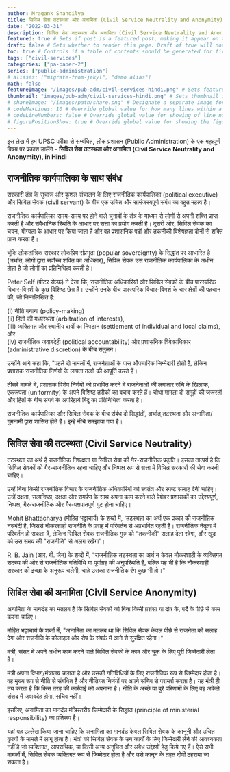 ```yaml
---
author: Mragank Shandilya
title: सिविल सेवा तटस्थता और अनामिता (Civil Service Neutrality and Anonymity)
date: "2022-03-31"
description: सिविल सेवा तटस्थता और अनामिता (Civil Service Neutrality and Anonymity) # Description used for search engine.
featured: true # Sets if post is a featured post, making it appear on the sidebar. A featured post won't be listed on the sidebar if it's the current page
draft: false # Sets whether to render this page. Draft of true will not be rendered.
toc: true # Controls if a table of contents should be generated for first-level links automatically.
tags: ["civil-services"]
categories: ["pa-paper-2"]
series: ["public-administration"]
# aliases: ["migrate-from-jekyl", "demo alias"]
math: false
featureImage: "/images/pub-adm/civil-services-hindi.png" # Sets featured image on blog post.
thumbnail: "images/pub-adm/civil-services-hindi.png" # Sets thumbnail image appearing inside card on homepage. I will keep it the same as featureImage.
# shareImage: "/images/path/share.png" # Designate a separate image for social media sharing.
# codeMaxLines: 10 # Override global value for how many lines within a code block before auto-collapsing.
# codeLineNumbers: false # Override global value for showing of line numbers within code block.
# figurePositionShow: true # Override global value for showing the figure label.
---
```


इस लेख में हम UPSC परीक्षा से सम्बंधित, लोक प्रशासन (Public Administration) के एक महत्पूर्ण विषय पर प्रकाश डालेंगे - <strong> सिविल सेवा तटस्थता और अनामिता (Civil Service Neutrality and Anonymity), in Hindi </strong> 

## राजनीतिक कार्यपालिका के साथ संबंध

सरकारी तंत्र के सुचारू और कुशल संचालन के लिए राजनीतिक कार्यपालिका (political executive) और सिविल सेवक (civil servant) के बीच एक उचित और सामंजस्यपूर्ण संबंध का बहुत महत्व है। 

राजनीतिक कार्यपालिका समय-समय पर होने वाले चुनावों के तंत्र के माध्यम से लोगों से अपनी शक्ति प्राप्त करती है और संवैधानिक स्थिति के आधार पर सत्ता का प्रयोग करती है। दूसरी ओर, सिविल सेवक का चयन, योग्यता के आधार पर किया जाता है और वह प्रशासनिक पदों और तकनीकी विशेषज्ञता दोनों से शक्ति प्राप्त करता है। 

चूंकि लोकतांत्रिक सरकार लोकप्रिय संप्रभुता (popular sovereignty) के सिद्धांत पर आधारित है (अर्थात, लोगों द्वारा सर्वोच्च शक्ति का अधिकार), सिविल सेवक उस राजनीतिक कार्यपालिका के अधीन होता है जो लोगों का प्रतिनिधित्व करती है।

Peter Self (पीटर सेल्फ) ने देखा कि, राजनीतिक अधिकारियों और सिविल सेवकों के बीच पारस्परिक विचार-विमर्श के कुछ विशिष्ट छेत्र हैं। उन्होंने उनके बीच पारस्परिक विचार-विमर्श के चार क्षेत्रों की पहचान की, जो निम्नलिखित हैं:

(i) नीति बनाना (policy-making) <br>
(ii) हितों की मध्यस्थता (arbitration of interests), <br>
(iii) व्यक्तिगत और स्थानीय दावों का निपटान (settlement of individual and local claims), और <br>
(iv) राजनीतिक जवाबदेही (political accountability) और प्रशासनिक विवेकाधिकार (administrative discretion) के बीच संतुलन।

उन्होंने आगे कहा कि, "पहले दो मामलों में, राजनेताओं के पास औपचारिक जिम्मेदारी होती है, लेकिन प्रशासक राजनीतिक निर्णयों के लापता तत्वों की आपूर्ति करते हैं। 

तीसरे मामले में, प्रशासक विशेष निर्णयों को प्रभावित करने में राजनेताओं की लगातार रुचि के खिलाफ, एकरूपता (uniformity) के अपने विशिष्ट तरीकों का बचाव करते हैं। चौथा मामला दो समूहों की जरूरतों और हितों के बीच संघर्ष के अपरिहार्य बिंदु का प्रतिनिधित्व करता है।

राजनीतिक कार्यपालिका और सिविल सेवक के बीच संबंध दो सिद्धांतों, अर्थात् तटस्थता और अनामिता/गुमनामी द्वारा शासित होते हैं। इन्हें नीचे समझाया गया है।


## सिविल सेवा की तटस्थता (Civil Service Neutrality)

तटस्थता का अर्थ है राजनीतिक निष्पक्षता या सिविल सेवा की गैर-राजनीतिक प्रकृति। इसका तात्पर्य है कि सिविल सेवकों को गैर-राजनीतिक रहना चाहिए और निष्पक्ष रूप से सत्ता में विभिन्न सरकारों की सेवा करनी चाहिए। 

उन्हें बिना किसी राजनीतिक विचार के राजनीतिक अधिकारियों को स्वतंत्र और स्पष्ट सलाह देनी चाहिए। उन्हें दक्षता, सत्यनिष्ठा, दक्षता और समर्पण के साथ अपना काम करने वाले पेशेवर प्रशासकों का उद्देश्यपूर्ण, निष्पक्ष, गैर-राजनीतिक और गैर-पक्षपातपूर्ण गुट होना चाहिए।

Mohit Bhattacharya (मोहित भट्टाचार्य) के शब्दों में, 'तटस्थता का अर्थ एक प्रकार की राजनीतिक नसबंदी है, जिससे नौकरशाही राजनीति के प्रवाह में परिवर्तन से अप्रभावित रहती है। राजनीतिक नेतृत्व में परिवर्तन हो सकता है, लेकिन सिविल सेवक राजनीतिक गुरु को "तकनीकी" सलाह देता रहेगा, और खुद को उस समय की "राजनीति" से अलग रखेगा'।

R. B. Jain (आर. बी. जैन) के शब्दों में, "राजनीतिक तटस्थता का अर्थ न केवल नौकरशाही के व्यक्तिगत सदस्य की ओर से राजनीतिक गतिविधि या पूर्वाग्रह की अनुपस्थिति है, बल्कि यह भी है कि नौकरशाही सरकार की इच्छा के अनुरूप चलेगी, चाहे उसका राजनीतिक रंग कुछ भी हो।"


## सिविल सेवा की अनामिता (Civil Service Anonymity)

अनामिता के मानदंड का मतलब है कि सिविल सेवकों को बिना किसी प्रशंसा या दोष के, पर्दे के पीछे से काम करना चाहिए। 

मोहित भट्टाचार्य के शब्दों में, "अनामिता का मतलब था कि सिविल सेवक केवल पीछे से राजनेता को सलाह देगा और राजनीति के कोलाहल और रोष के संपर्क में आने से सुरक्षित रहेगा।" 

मंत्री, संसद में अपने अधीन काम करने वाले सिविल सेवकों के काम और चूक के लिए पूरी जिम्मेदारी लेता है।

मंत्री अपना विभाग/मंत्रालय चलाता है और उसकी गतिविधियों के लिए राजनीतिक रूप से जिम्मेदार होता है। वह मुख्य रूप से नीति से संबंधित है और नीतिगत निर्णयों पर अपने सचिव से परामर्श करता है। यह मंत्री ही तय करता है कि किस तरह की कार्रवाई को अपनाना है। नीति के अच्छे या बुरे परिणामों के लिए वह अकेले संसद में जवाबदेह होगा, सचिव नहीं।

इसलिए, अनामिता का मानदंड मंत्रिस्तरीय जिम्मेदारी के सिद्धांत (principle of ministerial responsibility) का प्रतिरूप है।

यहां यह उल्लेख किया जाना चाहिए कि अनामिता का मानदंड केवल सिविल सेवक के कानूनी और उचित कृत्यों के मामले में लागू होता है। मंत्री को सिविल सेवक के उन कार्यों के लिए जिम्मेदारी लेने की आवश्यकता नहीं है जो व्यक्तिगत, आपराधिक, या किसी अन्य अनुचित और अवैध उद्देश्यों हेतु किये गए हैं। ऐसे सभी मामलों में, सिविल सेवक व्यक्तिगत रूप से जिम्मेदार होता है और उसे कानून के तहत दोषी ठहराया जा सकता है।
